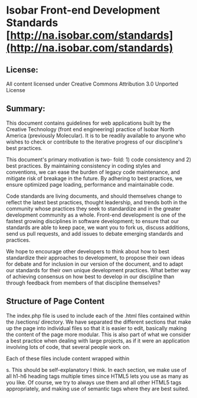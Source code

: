 #  Isobar Front-end Development Standards [http://na.isobar.com/standards](http://na.isobar.com/standards)

## License:

All content licensed under Creative Commons Attribution 3.0 Unported License

## Summary:

This document contains guidelines for web applications built by the Creative Technology (front end engineering) practice of Isobar 
North America (previously Molecular). It is to be readily available to anyone who wishes to check or contribute to the iterative 
progress of our discipline's best practices. 

This document's primary motivation is two- fold: 1) code consistency and 2) best practices. By maintaining consistency in coding 
styles and conventions, we can ease the burden of legacy code maintenance, and mitigate risk of breakage in the future. By adhering 
to best practices, we ensure optimized page loading, performance and maintainable code.

Code standards are living documents, and should themselves change to reflect the latest best practices, thought leadership, and trends both 
in the community whose practices they seek to standardize and in the greater development community as a whole. Front-end development 
is one of the fastest growing disciplines in software development; to ensure that our standards are able to keep pace, 
we want you to fork us, discuss additions, send us pull requests, and add issues to debate emerging standards and practices. 

We hope to encourage other developers to think about how to best standardize their approaches to development, to propose their own ideas for debate 
and for inclusion in our version of the document, and to adapt our standards for their own unique development practices. What better way of achieving consensus 
on how best to develop in our discipline than through feedback from members of that discipline themselves?

## Structure of  Page Content

The index.php file is used to include each of the .html files contained within the /sections/ directory. 
We have separated the different sections that make up the page into individual files so that it is easier to edit, basically making the content of the page more modular.
This is also part of what we consider a best practice when dealing with large projects, as if it were an application involving lots of code, that several people work on.

Each of these files include content wrapped within <section>s. This should be self-explanatory I think. In each section, we make use of all h1-h6 heading tags multiple times since HTML5 lets you use as many as you like. Of course, we try to always use them and all other HTML5 tags appropriately, and making use of semantic tags where they are best suited.





